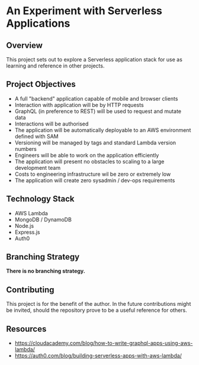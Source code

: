 # An Experiment with Serverless Applications
## Overview
This project sets out to explore a Serverless application stack for use as learning and reference in other projects.

## Project Objectives
* A full "backend" application capable of mobile and browser clients
* Interaction with application will be by HTTP requests
* GraphQL (in preference to REST) will be used to request and mutate data
* Interactions will be authorised
* The application will be automatically deployable to an AWS environment defined with SAM
* Versioning will be managed by tags and standard Lambda version numbers
* Engineers will be able to work on the application efficiently
* The application will present no obstacles to scaling to a large development team
* Costs to engineering infrastructure wil be zero or extremely low
* The application will create zero sysadmin / dev-ops requirements

## Technology Stack
* AWS Lambda
* MongoDB / DynamoDB
* Node.js
* Express.js
* Auth0

## Branching Strategy
**There is no branching strategy.**

## Contributing
This project is for the benefit of the author.  In the future contributions might be invited, should the repository prove to be a useful reference for others.
 
 
## Resources
* https://cloudacademy.com/blog/how-to-write-graphql-apps-using-aws-lambda/ 
* https://auth0.com/blog/building-serverless-apps-with-aws-lambda/ 